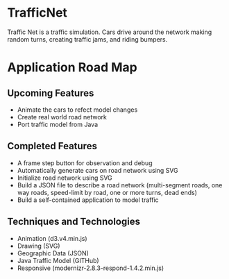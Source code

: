 # TrafficNet
Traffic Net is a traffic simulation. Cars drive around the network making random turns, creating traffic jams, and riding bumpers. 

# Application Road Map

## Upcoming Features

* Animate the cars to refect model changes
* Create real world road network
* Port traffic model from Java
## Completed Features

* A frame step button for observation and debug
* Automatically generate cars on road network using SVG
* Initialize road network using SVG
* Build a JSON file to describe a road network (multi-segment roads, one way roads, speed-limit by road, one or more turns, dead ends)
* Build a self-contained application to model traffic
## Techniques and Technologies

* Animation (d3.v4.min.js)
* Drawing (SVG)
* Geographic Data (JSON)
* Java Traffic Model (GITHub)
* Responsive (modernizr-2.8.3-respond-1.4.2.min.js)
